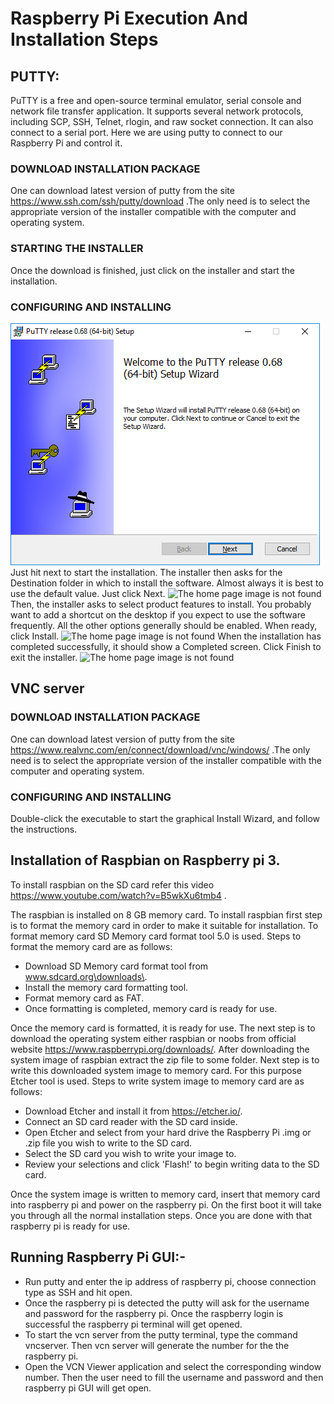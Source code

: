 # Raspberry Pi Execution And Installation Steps
## PUTTY:
PuTTY is a free and open-source terminal emulator, serial console and network file transfer application. It supports several network protocols, including SCP, SSH, Telnet, rlogin, and raw socket connection. It can also connect to a serial port.
Here we are using putty to connect to our Raspberry Pi and control it.

### DOWNLOAD INSTALLATION PACKAGE
One can download latest version of putty from the site https://www.ssh.com/ssh/putty/download .The only need is to select the appropriate version of the installer compatible with the computer and operating system.
### STARTING THE INSTALLER
Once the download is finished, just click on the installer and start the installation.
### CONFIGURING AND INSTALLING
![The home page image is not found](https://github.com/cw-rashmi/AISCMM/blob/master/src/Raspberry_Pi/pics/putty1.png)
Just hit next to start the installation.
The installer then asks for the Destination folder in which to install the software. Almost always it is best to use the default value. Just click Next.
![The home page image is not found](https://github.com/cw-rashmi/AISCMM/tree/master/src/Raspberry_Pi/pics/putty2.png)
Then, the installer asks to select product features to install. You probably want to add a shortcut on the desktop if you expect to use the software frequently. All the other options generally should be enabled. When ready, click Install.
![The home page image is not found](https://github.com/cw-rashmi/AISCMM/tree/master/src/Raspberry_Pi/pics/putty2.png)
When the installation has completed successfully, it should show a Completed screen. Click Finish to exit the installer.
![The home page image is not found](https://github.com/cw-rashmi/AISCMM/tree/master/src/Raspberry_Pi/pics/putty4.png)
## VNC server
### DOWNLOAD INSTALLATION PACKAGE
One can download latest version of putty from the site https://www.realvnc.com/en/connect/download/vnc/windows/ .The only need is to select the appropriate version of the installer compatible with the computer and operating system.
### CONFIGURING AND INSTALLING
Double-click the executable to start the graphical Install Wizard, and follow the instructions.

## Installation of Raspbian on Raspberry pi 3. 
To install raspbian on the SD card refer this video  https://www.youtube.com/watch?v=B5wkXu6tmb4 .

The raspbian is installed on 8 GB memory card. To install raspbian first step is to format the memory card in order to make it suitable for installation. To format memory card SD Memory card format tool 5.0 is used. Steps to format the memory card are as follows:

* Download SD Memory card format tool from www.sdcard.org\downloads\.
* Install the memory card formatting tool.
* Format memory card as FAT.
* Once formatting is completed, memory card is ready for use.

Once the memory card is formatted, it is ready for use. The next step is to download the operating system either raspbian or noobs from official website https://www.raspberrypi.org/downloads/. After downloading the system image of raspbian extract the zip file to some folder. Next step is to write this downloaded system image to memory card. For this purpose Etcher tool is used. Steps to write system image to memory card are as follows:

* Download Etcher and install it from https://etcher.io/.
* Connect an SD card reader with the SD card inside.
* Open Etcher and select from your hard drive the Raspberry Pi .img or .zip file you wish to write to       the SD card.
* Select the SD card you wish to write your image to.
* Review your selections and click 'Flash!' to begin writing data to the SD card.

Once the system image is written to memory card, insert that memory card into raspberry pi and power on the raspberry pi. On the first boot it will take you through all the normal installation steps. Once you are done with that raspberry pi is ready for use.

## Running Raspberry Pi GUI:-
* Run putty and enter the ip address of raspberry pi, choose connection type as SSH and hit open.
* Once the raspberry pi is detected the putty will ask for the username and password for the raspberry pi. Once the raspberry login is successful the raspberry pi terminal will get opened.
* To start the vcn server from the putty terminal, type the command vncserver. Then vcn server will generate the number for the the raspberry pi.
* Open the VCN Viewer application and select the corresponding window number. Then the user need to fill the username and password and then raspberry pi GUI will get open.







